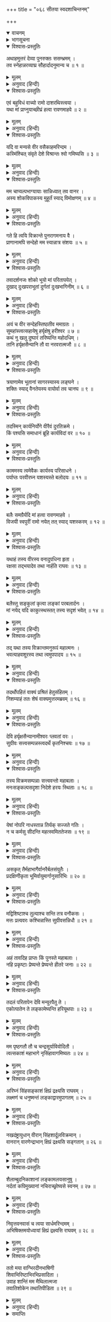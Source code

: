 +++
title = "०६८ सीतया स्वदशाचिन्तनम्"

+++
<details open><summary>वाचनम्</summary>
<div caption="श्रीराम-हरिसीताराममूर्ति-घनपाठिभ्यां वचनम्" class="audioEmbed" src="https://archive.org/download/Ramayana-recitation-Sriram-harisItArAmamUrti-Ghanapaati-v2/Kanda_5/Kanda_5_SK-067-Hanuma_narrates_an_incident_connected_with_a_crow.mp3"></div>
</details>

<details><summary>भागसूचना</summary>

68. हनुमान् जी का सीताके संदेह और अपनेद्वारा उनके निवारणका वृत्तान्त बताना
</details>

<details open><summary>विश्वास-प्रस्तुतिः</summary>

अथाहमुत्तरं देव्या पुनरुक्तः ससम्भ्रमम् ।  
तव स्नेहान्नरव्याघ्र सौहार्दादनुमान्य च ॥ १ ॥
</details>

<details><summary>मूलम्</summary>

अथाहमुत्तरं देव्या पुनरुक्तः ससम्भ्रमम् ।  
तव स्नेहान्नरव्याघ्र सौहार्दादनुमान्य च ॥ १ ॥
</details>

<details><summary>अनुवाद (हिन्दी)</summary>

‘पुरुषसिंह रघुनन्दन! आपके प्रति स्नेह और सौहार्दके कारण देवी सीताने मेरा सत्कार करके जानेके लिये उतावले हुए मुझसे पुनः यह उत्तम बात कही— ॥ १ ॥
</details>

<details open><summary>विश्वास-प्रस्तुतिः</summary>

एवं बहुविधं वाच्यो रामो दाशरथिस्त्वया ।  
यथा मां प्राप्नुयाच्छीघ्रं हत्वा रावणमाहवे ॥ २ ॥
</details>

<details><summary>मूलम्</summary>

एवं बहुविधं वाच्यो रामो दाशरथिस्त्वया ।  
यथा मां प्राप्नुयाच्छीघ्रं हत्वा रावणमाहवे ॥ २ ॥
</details>

<details><summary>अनुवाद (हिन्दी)</summary>

‘पवनकुमार! तुम दशरथनन्दन भगवान् श्रीरामसे अनेक प्रकारसे ऐसी बातें कहना, जिससे वे समराङ्गणमें शीघ्र ही रावणका वध करके मुझे प्राप्त कर लें ॥ २ ॥
</details>

<details open><summary>विश्वास-प्रस्तुतिः</summary>

यदि वा मन्यसे वीर वसैकाहमरिन्दम ।  
कस्मिंश्चित् संवृते देशे विश्रान्तः श्वो गमिष्यसि ॥ ३ ॥
</details>

<details><summary>मूलम्</summary>

यदि वा मन्यसे वीर वसैकाहमरिन्दम ।  
कस्मिंश्चित् संवृते देशे विश्रान्तः श्वो गमिष्यसि ॥ ३ ॥
</details>

<details><summary>अनुवाद (हिन्दी)</summary>

‘शत्रुओंका दमन करनेवाले वीर! यदि तुम ठीक समझो तो यहाँ किसी गुप्त स्थानमें एक दिनके लिये ठहर जाओ । आज विश्राम करके कल सबेरे यहाँसे चले जाना ॥ ३ ॥
</details>

<details open><summary>विश्वास-प्रस्तुतिः</summary>

मम चाप्यल्पभाग्यायाः सान्निध्यात् तव वानर ।  
अस्य शोकविपाकस्य मुहूर्तं स्याद् विमोक्षणम् ॥ ४ ॥
</details>

<details><summary>मूलम्</summary>

मम चाप्यल्पभाग्यायाः सान्निध्यात् तव वानर ।  
अस्य शोकविपाकस्य मुहूर्तं स्याद् विमोक्षणम् ॥ ४ ॥
</details>

<details><summary>अनुवाद (हिन्दी)</summary>

‘वानर! तुम्हारे निकट रहनेसे मुझ मन्द-भागिनीको इस शोकविपाकसे थोड़ी देरके लिये भी छुटकारा मिल जाय ॥ ४ ॥
</details>

<details open><summary>विश्वास-प्रस्तुतिः</summary>

गते हि त्वयि विक्रान्ते पुनरागमनाय वै ।  
प्राणानामपि सन्देहो मम स्यान्नात्र संशयः ॥ ५ ॥
</details>

<details><summary>मूलम्</summary>

गते हि त्वयि विक्रान्ते पुनरागमनाय वै ।  
प्राणानामपि सन्देहो मम स्यान्नात्र संशयः ॥ ५ ॥
</details>

<details><summary>अनुवाद (हिन्दी)</summary>

‘तुम पराक्रमी वीर हो । जब पुनः आनेके लिये यहाँसे चले जाओगे, तब मेरे प्राणोंके लिये भी संदेह उपस्थित हो जायगा । इसमें संशय नहीं है ॥ ५ ॥
</details>

<details open><summary>विश्वास-प्रस्तुतिः</summary>

तवादर्शनजः शोको भूयो मां परितापयेत् ।  
दुखाद् दुःखपराभूतां दुर्गतां दुःखभागिनीम् ॥ ६ ॥
</details>

<details><summary>मूलम्</summary>

तवादर्शनजः शोको भूयो मां परितापयेत् ।  
दुखाद् दुःखपराभूतां दुर्गतां दुःखभागिनीम् ॥ ६ ॥
</details>

<details><summary>अनुवाद (हिन्दी)</summary>

‘तुम्हें न देखनेसे होनेवाला शोक दुःख-पर-दुःख उठानेसे पराभव तथा दुर्गतिमें पड़ी हुई मुझ दुःखियाको और भी संताप देता रहेगा ॥ ६ ॥
</details>

<details open><summary>विश्वास-प्रस्तुतिः</summary>

अयं च वीर सन्देहस्तिष्ठतीव ममाग्रतः ।  
सुमहांस्त्वत्सहायेषु हर्यृक्षेषु हरीश्वर ॥ ७ ॥  
कथं नु खलु दुष्पारं तरिष्यन्ति महोदधिम् ।  
तानि हर्यृक्षसैन्यानि तौ वा नरवरात्मजौ ॥ ८ ॥
</details>

<details><summary>मूलम्</summary>

अयं च वीर सन्देहस्तिष्ठतीव ममाग्रतः ।  
सुमहांस्त्वत्सहायेषु हर्यृक्षेषु हरीश्वर ॥ ७ ॥  
कथं नु खलु दुष्पारं तरिष्यन्ति महोदधिम् ।  
तानि हर्यृक्षसैन्यानि तौ वा नरवरात्मजौ ॥ ८ ॥
</details>

<details><summary>अनुवाद (हिन्दी)</summary>

‘वीर! वानरराज! मेरे सामने यह महान् संदेह-सा खड़ा हो गया है कि तुम जिनके सहायक हो, उन वानरों और भालुओंके होते हुए भी रीछों और वानरोंकी वे सेनाएँ तथा वे दोनों राजकुमार श्रीराम और लक्ष्मण इस अपार पारावारको कैसे पार करेंगे? ॥ ७-८ ॥
</details>

<details open><summary>विश्वास-प्रस्तुतिः</summary>

त्रयाणामेव भूतानां सागरस्यास्य लङ्घने ।  
शक्तिः स्याद् वैनतेयस्य वायोर्वा तव चानघ ॥ ९ ॥
</details>

<details><summary>मूलम्</summary>

त्रयाणामेव भूतानां सागरस्यास्य लङ्घने ।  
शक्तिः स्याद् वैनतेयस्य वायोर्वा तव चानघ ॥ ९ ॥
</details>

<details><summary>अनुवाद (हिन्दी)</summary>

‘निष्पाप पवनकुमार! तीन ही भूतोंमें इस समुद्रको लाँघनेकी शक्ति देखी जाती है—विनतानन्दन गरुड़में, वायुदेवतामें और तुममें ॥ ९ ॥
</details>

<details open><summary>विश्वास-प्रस्तुतिः</summary>

तदस्मिन् कार्यनिर्योगे वीरैवं दुरतिक्रमे ।  
किं पश्यसि समाधानं ब्रूहि कार्यविदां वर ॥ १० ॥
</details>

<details><summary>मूलम्</summary>

तदस्मिन् कार्यनिर्योगे वीरैवं दुरतिक्रमे ।  
किं पश्यसि समाधानं ब्रूहि कार्यविदां वर ॥ १० ॥
</details>

<details><summary>अनुवाद (हिन्दी)</summary>

‘वीर! जब इस प्रकार इस कार्यका साधन दुष्कर हो गया है, तब इसकी सिद्धिके लिये तुम कौन-सा समाधान (उपाय) देखते हो । कार्यसिद्धिके उपाय जाननेवालोंमें तुम श्रेष्ठ हो, अतः मेरी बातका उत्तर दो ॥ १० ॥
</details>

<details open><summary>विश्वास-प्रस्तुतिः</summary>

काममस्य त्वमेवैकः कार्यस्य परिसाधने ।  
पर्याप्तः परवीरघ्न यशस्यस्ते बलोदयः ॥ ११ ॥
</details>

<details><summary>मूलम्</summary>

काममस्य त्वमेवैकः कार्यस्य परिसाधने ।  
पर्याप्तः परवीरघ्न यशस्यस्ते बलोदयः ॥ ११ ॥
</details>

<details><summary>अनुवाद (हिन्दी)</summary>

‘विपक्षी वीरोंका नाश करनेवाले कपिश्रेष्ठ! इसमें संदेह नहीं कि इस कार्यकी सिद्धिके लिये तुम अकेले ही बहुत हो, तथापि तुम्हारे बलका यह उद्रेक तुम्हारे लिये ही यशकी वृद्धि करनेवाला होगा (श्रीरामके लिये नहीं) ॥ ११ ॥
</details>

<details open><summary>विश्वास-प्रस्तुतिः</summary>

बलैः समग्रैर्यदि मां हत्वा रावणमाहवे ।  
विजयी स्वपुरीं रामो नयेत् तत् स्याद् यशस्करम् ॥ १२ ॥
</details>

<details><summary>मूलम्</summary>

बलैः समग्रैर्यदि मां हत्वा रावणमाहवे ।  
विजयी स्वपुरीं रामो नयेत् तत् स्याद् यशस्करम् ॥ १२ ॥
</details>

<details><summary>अनुवाद (हिन्दी)</summary>

‘यदि श्रीराम अपनी सम्पूर्ण सेनाके साथ यहाँ आकर युद्धमें रावणको मार डालें और विजयी होकर मुझे अपनी पुरीको ले चलें तो यह उनके लिये यशकी वृद्धि करनेवाला होगा ॥ १२ ॥
</details>

<details open><summary>विश्वास-प्रस्तुतिः</summary>

यथाहं तस्य वीरस्य वनादुपधिना हृता ।  
रक्षसा तद्भयादेव तथा नार्हति राघवः ॥ १३ ॥
</details>

<details><summary>मूलम्</summary>

यथाहं तस्य वीरस्य वनादुपधिना हृता ।  
रक्षसा तद्भयादेव तथा नार्हति राघवः ॥ १३ ॥
</details>

<details><summary>अनुवाद (हिन्दी)</summary>

‘जिस प्रकार राक्षस रावणने वीरवर भगवान् श्रीरामके भयसे ही उनके सामने न जाकर छलपूर्वक वनसे मेरा अपहरण किया था, उस तरह श्रीरघुनाथजीको मुझे नहीं प्राप्त करना चाहिये (वे रावणको मारकर ही मुझे ले चलें) ॥ १३ ॥
</details>

<details open><summary>विश्वास-प्रस्तुतिः</summary>

बलैस्तु सङ्कुलां कृत्वा लङ्कां परबलार्दनः ।  
मां नयेद् यदि काकुत्स्थस्तत् तस्य सदृशं भवेत् ॥ १४ ॥
</details>

<details><summary>मूलम्</summary>

बलैस्तु सङ्कुलां कृत्वा लङ्कां परबलार्दनः ।  
मां नयेद् यदि काकुत्स्थस्तत् तस्य सदृशं भवेत् ॥ १४ ॥
</details>

<details><summary>अनुवाद (हिन्दी)</summary>

‘शत्रुसेनाका संहार करनेवाले ककुत्स्थकुलभूषण श्रीराम यदि अपने सैनिकोंद्वारा लङ्काको पददलित करके मुझे अपने साथ ले जायँ तो यह उनके योग्य पराक्रम होगा ॥ १४ ॥
</details>

<details open><summary>विश्वास-प्रस्तुतिः</summary>

तद् यथा तस्य विक्रान्तमनुरूपं महात्मनः ।  
भवत्याहवशूरस्य तथा त्वमुपपादय ॥ १५ ॥
</details>

<details><summary>मूलम्</summary>

तद् यथा तस्य विक्रान्तमनुरूपं महात्मनः ।  
भवत्याहवशूरस्य तथा त्वमुपपादय ॥ १५ ॥
</details>

<details><summary>अनुवाद (हिन्दी)</summary>

‘महात्मा श्रीराम संग्राममें शौर्य प्रकट करनेवाले हैं, अतः जिस प्रकार उनके अनुरूप पराक्रम प्रकट हो सके, वैसा ही उपाय तुम करो’ ॥ १५ ॥
</details>

<details open><summary>विश्वास-प्रस्तुतिः</summary>

तदर्थोपहितं वाक्यं प्रश्रितं हेतुसंहितम् ।  
निशम्याहं ततः शेषं वाक्यमुत्तरमब्रवम् ॥ १६ ॥
</details>

<details><summary>मूलम्</summary>

तदर्थोपहितं वाक्यं प्रश्रितं हेतुसंहितम् ।  
निशम्याहं ततः शेषं वाक्यमुत्तरमब्रवम् ॥ १६ ॥
</details>

<details><summary>अनुवाद (हिन्दी)</summary>

‘सीतादेवीके उस अभिप्राययुक्त, विनयपूर्ण और युक्तिसंगत वचनको सुनकर अन्तमें मैंने उन्हें इस प्रकार उत्तर दिया— ॥ १६ ॥
</details>

<details open><summary>विश्वास-प्रस्तुतिः</summary>

देवि हर्यृक्षसैन्यानामीश्वरः प्लवतां वरः ।  
सुग्रीवः सत्त्वसम्पन्नस्त्वदर्थे कृतनिश्चयः ॥ १७ ॥
</details>

<details><summary>मूलम्</summary>

देवि हर्यृक्षसैन्यानामीश्वरः प्लवतां वरः ।  
सुग्रीवः सत्त्वसम्पन्नस्त्वदर्थे कृतनिश्चयः ॥ १७ ॥
</details>

<details><summary>अनुवाद (हिन्दी)</summary>

‘देवि! वानर और भालुओंकी सेनाके स्वामी कपिश्रेष्ठ सुग्रीव बड़े शक्तिशाली हैं । वे आपका उद्धार करनेके लिये दृढ़ निश्चय कर चुके हैं ॥ १७ ॥
</details>

<details open><summary>विश्वास-प्रस्तुतिः</summary>

तस्य विक्रमसम्पन्नाः सत्त्ववन्तो महाबलाः ।  
मनःसङ्कल्पसदृशा निदेशे हरयः स्थिताः ॥ १८ ॥
</details>

<details><summary>मूलम्</summary>

तस्य विक्रमसम्पन्नाः सत्त्ववन्तो महाबलाः ।  
मनःसङ्कल्पसदृशा निदेशे हरयः स्थिताः ॥ १८ ॥
</details>

<details><summary>अनुवाद (हिन्दी)</summary>

‘उनके पास पराक्रमी, शक्तिशाली और महाबली वानर हैं, जो मनके संकल्पके समान तीव्र गतिसे चलते हैं । वे सब-के-सब सदा उनकी आज्ञाके अधीन रहते हैं ॥ १८ ॥
</details>

<details open><summary>विश्वास-प्रस्तुतिः</summary>

येषां नोपरि नाधस्तान्न तिर्यक् सज्जते गतिः ।  
न च कर्मसु सीदन्ति महत्स्वमिततेजसः ॥ १९ ॥
</details>

<details><summary>मूलम्</summary>

येषां नोपरि नाधस्तान्न तिर्यक् सज्जते गतिः ।  
न च कर्मसु सीदन्ति महत्स्वमिततेजसः ॥ १९ ॥
</details>

<details><summary>अनुवाद (हिन्दी)</summary>

‘नीचे, ऊपर और अगल-बगलमें कहीं भी उनकी गति नहीं रुकती है । वे अमिततेजस्वी वानर बड़े-से-बड़े कार्य आ पड़नेपर भी कभी शिथिल नहीं होते हैं ॥ १९ ॥
</details>

<details open><summary>विश्वास-प्रस्तुतिः</summary>

असकृत् तैर्महाभागैर्वानरैर्बलसंयुतैः ।  
प्रदक्षिणीकृता भूमिर्वायुमार्गानुसारिभिः ॥ २० ॥
</details>

<details><summary>मूलम्</summary>

असकृत् तैर्महाभागैर्वानरैर्बलसंयुतैः ।  
प्रदक्षिणीकृता भूमिर्वायुमार्गानुसारिभिः ॥ २० ॥
</details>

<details><summary>अनुवाद (हिन्दी)</summary>

‘वायुमार्ग (आकाश)-का अनुसरण करनेवाले उन महाभाग बलवान् वानरोंने अनेक बार इस पृथ्वीकी परिक्रमा की है ॥ २० ॥
</details>

<details open><summary>विश्वास-प्रस्तुतिः</summary>

मद्विशिष्टाश्च तुल्याश्च सन्ति तत्र वनौकसः ।  
मत्तः प्रत्यवरः कश्चिन्नास्ति सुग्रीवसन्निधौ ॥ २१ ॥
</details>

<details><summary>मूलम्</summary>

मद्विशिष्टाश्च तुल्याश्च सन्ति तत्र वनौकसः ।  
मत्तः प्रत्यवरः कश्चिन्नास्ति सुग्रीवसन्निधौ ॥ २१ ॥
</details>

<details><summary>अनुवाद (हिन्दी)</summary>

‘वहाँ मुझसे बढ़कर तथा मेरे समान शक्तिशाली बहुत-से वानर हैं । सुग्रीवके पास कोई ऐसा वानर नहीं है, जो मुझसे किसी बातमें कम हो ॥ २१ ॥
</details>

<details open><summary>विश्वास-प्रस्तुतिः</summary>

अहं तावदिह प्राप्तः किं पुनस्ते महाबलाः ।  
नहि प्रकृष्टाः प्रेष्यन्ते प्रेष्यन्ते हीतरे जनाः ॥ २२ ॥
</details>

<details><summary>मूलम्</summary>

अहं तावदिह प्राप्तः किं पुनस्ते महाबलाः ।  
नहि प्रकृष्टाः प्रेष्यन्ते प्रेष्यन्ते हीतरे जनाः ॥ २२ ॥
</details>

<details><summary>अनुवाद (हिन्दी)</summary>

‘जब मैं ही यहाँ आ गया, तब फिर उन महाबली वानरोंके आनेमें क्या संदेह हो सकता है? आप जानती होंगी कि दूत या धावन बनाकर वे ही लोग भेजे जाते हैं, जो निम्नश्रेणीके होते हैं । अच्छी श्रेणीके लोग नहीं भेजे जाते ॥ २२ ॥
</details>

<details open><summary>विश्वास-प्रस्तुतिः</summary>

तदलं परितापेन देवि मन्युरपैतु ते ।  
एकोत्पातेन ते लङ्कामेष्यन्ति हरियूथपाः ॥ २३ ॥
</details>

<details><summary>मूलम्</summary>

तदलं परितापेन देवि मन्युरपैतु ते ।  
एकोत्पातेन ते लङ्कामेष्यन्ति हरियूथपाः ॥ २३ ॥
</details>

<details><summary>अनुवाद (हिन्दी)</summary>

‘अतः देवि! अब संताप करनेकी आवश्यकता नहीं है । आपका मानसिक दुःख दूर हो जाना चाहिये । वे वानरयूथपति एक ही छलाँगमें लङ्कामें पहुँच जायँगे ॥ २३ ॥
</details>

<details open><summary>विश्वास-प्रस्तुतिः</summary>

मम पृष्ठगतौ तौ च चन्द्रसूर्याविवोदितौ ।  
त्वत्सकाशं महाभागे नृसिंहावागमिष्यतः ॥ २४ ॥
</details>

<details><summary>मूलम्</summary>

मम पृष्ठगतौ तौ च चन्द्रसूर्याविवोदितौ ।  
त्वत्सकाशं महाभागे नृसिंहावागमिष्यतः ॥ २४ ॥
</details>

<details><summary>अनुवाद (हिन्दी)</summary>

‘महाभागे! वे पुरुषसिंह श्रीराम और लक्ष्मण भी उदयाचलपर उदित होनेवाले चन्द्रमा और सूर्यकी भाँति मेरी पीठपर बैठकर आपके पास आ जायँगे ॥ २४ ॥
</details>

<details open><summary>विश्वास-प्रस्तुतिः</summary>

अरिघ्नं सिंहसङ्काशं क्षिप्रं द्रक्ष्यसि राघवम् ।  
लक्ष्मणं च धनुष्मन्तं लङ्काद्वारमुपागतम् ॥ २५ ॥
</details>

<details><summary>मूलम्</summary>

अरिघ्नं सिंहसङ्काशं क्षिप्रं द्रक्ष्यसि राघवम् ।  
लक्ष्मणं च धनुष्मन्तं लङ्काद्वारमुपागतम् ॥ २५ ॥
</details>

<details><summary>अनुवाद (हिन्दी)</summary>

‘आप शीघ्र ही देखेंगी कि सिंहके समान पराक्रमी शत्रुनाशक श्रीराम और लक्ष्मण हाथमें धनुष लिये लङ्काके द्वारपर आ पहुँचे हैं ॥ २५ ॥
</details>

<details open><summary>विश्वास-प्रस्तुतिः</summary>

नखदंष्ट्रायुधान् वीरान् सिंहशार्दूलविक्रमान् ।  
वानरान् वारणेन्द्राभान् क्षिप्रं द्रक्ष्यसि सङ्गतान् ॥ २६ ॥
</details>

<details><summary>मूलम्</summary>

नखदंष्ट्रायुधान् वीरान् सिंहशार्दूलविक्रमान् ।  
वानरान् वारणेन्द्राभान् क्षिप्रं द्रक्ष्यसि सङ्गतान् ॥ २६ ॥
</details>

<details><summary>अनुवाद (हिन्दी)</summary>

‘नख और दाढ़ें ही जिनके आयुध हैं, जो सिंह और बाघके समान पराक्रमी हैं तथा बड़े-बड़े गजराजोंके समान जिनकी विशाल काया है, उन वीर वानरोंको आप शीघ्र ही यहाँ एकत्र हुआ देखेंगी ॥ २६ ॥
</details>

<details open><summary>विश्वास-प्रस्तुतिः</summary>

शैलाम्बुदनिकाशानां लङ्कामलयसानुषु ।  
नर्दतां कपिमुख्यानां नचिराच्छ्रोष्यसे स्वनम् ॥ २७ ॥
</details>

<details><summary>मूलम्</summary>

शैलाम्बुदनिकाशानां लङ्कामलयसानुषु ।  
नर्दतां कपिमुख्यानां नचिराच्छ्रोष्यसे स्वनम् ॥ २७ ॥
</details>

<details><summary>अनुवाद (हिन्दी)</summary>

‘लङ्कावर्ती मलयपर्वतके शिखरोंपर पहाड़ों और मेघोंके समान विशाल शरीरवाले प्रधान-प्रधान वानर आकर गर्जना करेंगे और आप शीघ्र ही उनका सिंहनाद सुनेंगी ॥ २७ ॥
</details>

<details open><summary>विश्वास-प्रस्तुतिः</summary>

निवृत्तवनवासं च त्वया सार्धमरिन्दमम् ।  
अभिषिक्तमयोध्यायां क्षिप्रं द्रक्ष्यसि राघवम् ॥ २८ ॥
</details>

<details><summary>मूलम्</summary>

निवृत्तवनवासं च त्वया सार्धमरिन्दमम् ।  
अभिषिक्तमयोध्यायां क्षिप्रं द्रक्ष्यसि राघवम् ॥ २८ ॥
</details>

<details><summary>अनुवाद (हिन्दी)</summary>

‘आपको जल्दी ही यह देखनेका भी सौभाग्य प्राप्त होगा कि शत्रुओंका दमन करनेवाले श्रीरघुनाथजी वनवासकी अवधि पूरी करके आपके साथ अयोध्यामें जाकर वहाँके राज्यपर अभिषिक्त हो गये हैं’ ॥ २८ ॥
</details>

<details open><summary>विश्वास-प्रस्तुतिः</summary>

ततो मया वाग्भिरदीनभाषिणी  
शिवाभिरिष्टाभिरभिप्रसादिता ।  
उवाह शान्तिं मम मैथिलात्मजा  
तवातिशोकेन तथातिपीडिता ॥ २९ ॥
</details>

<details><summary>मूलम्</summary>

ततो मया वाग्भिरदीनभाषिणी  
शिवाभिरिष्टाभिरभिप्रसादिता ।  
उवाह शान्तिं मम मैथिलात्मजा  
तवातिशोकेन तथातिपीडिता ॥ २९ ॥
</details>

<details><summary>अनुवाद (हिन्दी)</summary>

‘आपके अत्यन्त शोकसे बहुत ही पीड़ित होनेपर भी जिनकी वाणीमें कभी दीनता नहीं आने पाती, उन मिथिलेशकुमारीको जब मैंने प्रिय एवं मङ्गलमय वचनोंद्वारा सान्त्वना देकर प्रसन्न किया, तब उनके मनको कुछ शान्ति मिली’ ॥ २९ ॥
</details>

<details><summary>समाप्तिः</summary>

इत्यार्षे श्रीमद्रामायणे वाल्मीकीये आदिकाव्ये सुन्दरकाण्डे अष्टषष्टितमः सर्गः ॥ ६८ ॥  
इस प्रकार श्रीवाल्मीकिनिर्मित आर्षरामायण आदिकाव्यके सुन्दरकाण्डमें अड़सठवाँ सर्ग पूरा हुआ ॥ ६८ ॥  
॥ सुन्दरकाण्डं सम्पूर्णम् ॥
</details>
